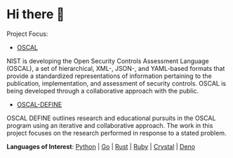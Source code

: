 # Hi there 👋

Project Focus:

- [OSCAL](https://github.com/usnistgov/OSCAL/)

NIST is developing the Open Security Controls Assessment Language (OSCAL), a set of hierarchical, XML-, JSON-, and YAML-based formats that provide a standardized representations of information pertaining to the publication, implementation, and assessment of security controls. OSCAL is being developed through a collaborative approach with the public.

- [OSCAL-DEFINE](https://github.com/usnistgov/OSCAL-DEFINE/)

OSCAL DEFINE outlines research and educational pursuits in the OSCAL program using an iterative and collaborative approach. The work in this project focuses on the research performed in response to a stated problem.

**Languages of Interest**:  [Python](https://www.python.org/) | [Go](https://go.dev/) | [Rust](https://www.rust-lang.org/) | [Ruby](https://www.ruby-lang.org/en/) | [Crystal](https://crystal-lang.org/) | [Deno](https://deno.com/)


